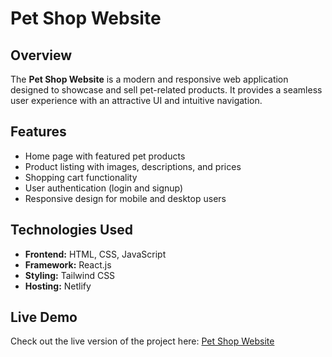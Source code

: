 # Pet Shop Website

## Overview
The **Pet Shop Website** is a modern and responsive web application designed to showcase and sell pet-related products. It provides a seamless user experience with an attractive UI and intuitive navigation.

## Features
- Home page with featured pet products
- Product listing with images, descriptions, and prices
- Shopping cart functionality
- User authentication (login and signup)
- Responsive design for mobile and desktop users

## Technologies Used
- **Frontend:** HTML, CSS, JavaScript
- **Framework:** React.js
- **Styling:** Tailwind CSS
- **Hosting:** Netlify

## Live Demo
Check out the live version of the project here: [Pet Shop Website](https://petshop00.netlify.app/)
